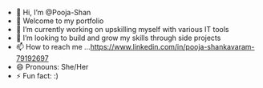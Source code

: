 - 👋 Hi, I’m @Pooja-Shan
- 👀 Welcome to my portfolio 
- 🌱 I’m currently working on upskilling myself with various IT tools 
- 💞️ I’m looking to build and grow my skills through side projects
- 📫 How to reach me ...https://www.linkedin.com/in/pooja-shankavaram-79192697
- 😄 Pronouns: She/Her
- ⚡ Fun fact: :) 

<!---
Pooja-Shan/Pooja-Shan is a ✨ special ✨ repository because its `README.md` (this file) appears on your GitHub profile.
You can click the Preview link to take a look at your changes.
--->
